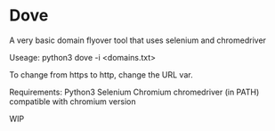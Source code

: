 # Dove
A very basic domain flyover tool that uses selenium and chromedriver

Useage: python3 dove -i <domains.txt>

To change from https to http, change the URL var.

Requirements:
Python3
Selenium
Chromium
chromedriver (in PATH) compatible with chromium version

WIP
